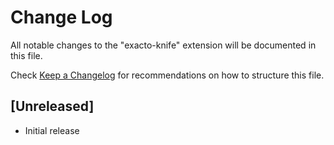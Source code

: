 # Change Log

All notable changes to the "exacto-knife" extension will be documented in this file.

Check [Keep a Changelog](http://keepachangelog.com/) for recommendations on how to structure this file.

## [Unreleased]

- Initial release
